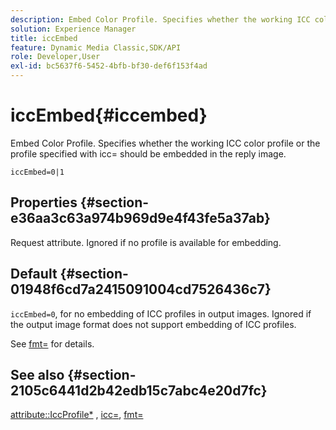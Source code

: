 ```yaml
---
description: Embed Color Profile. Specifies whether the working ICC color profile or the profile specified with icc= should be embedded in the reply image.
solution: Experience Manager
title: iccEmbed
feature: Dynamic Media Classic,SDK/API
role: Developer,User
exl-id: bc5637f6-5452-4bfb-bf30-def6f153f4ad
---
```

# iccEmbed{#iccembed}

Embed Color Profile. Specifies whether the working ICC color profile or the profile specified with icc= should be embedded in the reply image.

 `iccEmbed=0|1`

## Properties {#section-e36aa3c63a974b969d9e4f43fe5a37ab}

Request attribute. Ignored if no profile is available for embedding.

## Default {#section-01948f6cd7a2415091004cd7526436c7}

`iccEmbed=0`, for no embedding of ICC profiles in output images. Ignored if the output image format does not support embedding of ICC profiles.

See [fmt=](../../../../../is-api/http-ref/image-serving-api-ref/c-http-protocol-reference/c-command-reference/r-is-http-fmt.md#reference-cdf10043423b45ba9fe15157fb3ae37a) for details.

## See also {#section-2105c6441d2b42edb15c7abc4e20d7fc}

[attribute::IccProfile*](../../../../../is-api/image-catalog/image-serving-api-ref/c-image-catalog-reference/c-icc-profile-map-reference/c-icc-profile-map-reference.md#concept-57b9148ce55249cd825cb7ee19ed057c) , [icc=](../../../../../is-api/http-ref/image-serving-api-ref/c-http-protocol-reference/c-command-reference/r-icc.md#reference-182b5679e21e4df3b4d330535a5a7517), [fmt=](../../../../../is-api/http-ref/image-serving-api-ref/c-http-protocol-reference/c-command-reference/r-is-http-fmt.md#reference-cdf10043423b45ba9fe15157fb3ae37a)
